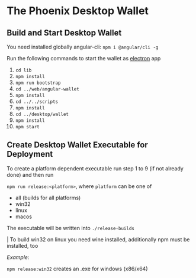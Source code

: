 # The Phoenix Desktop Wallet


## Build and Start Desktop Wallet

You need installed globally angular-cli: `npm i @angular/cli -g`

Run the following commands to start the wallet as [electron](https://electronjs.org/) app

1. `cd lib`
2. `npm install`
3. `npm run bootstrap`
4. `cd ../web/angular-wallet`
5. `npm install`
6. `cd ../../scripts`
7. `npm install`
8. `cd ../desktop/wallet`
9. `npm install`
10. `npm start`

## Create Desktop Wallet Executable for Deployment

To create a platform dependent executable run step 1 to 9 (if not already done)
and then run

`npm run release:<platform>`, where `platform` can be one of 

- all (builds for all platforms)
- win32
- linux
- macos

The executable will be written into `./release-builds`

| To build win32 on linux you need wine installed, additionally npm must be installed, too

_Example_:

`npm release:win32` creates an .exe for windows (x86/x64)
